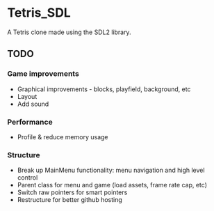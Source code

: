 # Tetris_SDL

A Tetris clone made using the SDL2 library.

## TODO

### Game improvements
- Graphical improvements - blocks, playfield, background, etc
- Layout
- Add sound

### Performance
- Profile & reduce memory usage

### Structure
- Break up MainMenu functionality: menu navigation and high level control
- Parent class for menu and game (load assets, frame rate cap, etc)
- Switch raw pointers for smart pointers
- Restructure for better github hosting
